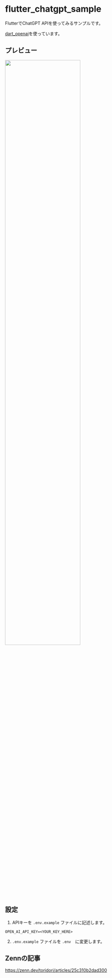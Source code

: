 # flutter_chatgpt_sample

FlutterでChatGPT APIを使ってみるサンプルです。

[dart_openai](https://pub.dev/packages/dart_openai)を使っています。

## プレビュー

<img src="https://user-images.githubusercontent.com/90010509/222900797-379e3678-a3ed-4502-b805-946f3a17a66a.png" width="70%" />

## 設定

1. APIキーを `.env.example` ファイルに記述します。

```
OPEN_AI_API_KEY=<YOUR_KEY_HERE>
```

2. `.env.example` ファイルを `.env`　に変更します。

## Zennの記事
https://zenn.dev/toridori/articles/25c310b2dad300
